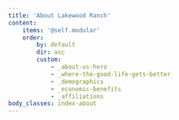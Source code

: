 ```yaml
---
title: 'About Lakewood Ranch'
content:
    items: '@self.modular'
    order:
        by: default
        dir: asc
        custom:
            - _about-us-hero
            - _where-the-good-life-gets-better
            - _demographics
            - _economic-benefits
            - _affiliations
body_classes: index-about
---
```


